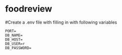 # foodreview

#Create a .env file with filling in with following variables

```
PORT=
DB_NAME=
DB_HOST=
DB_USER=r
DB_PASSWORD=
```